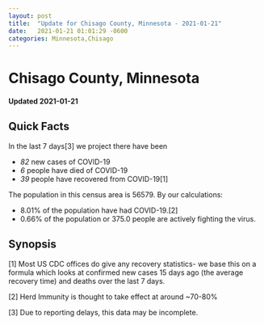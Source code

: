 ```yaml
---
layout: post
title:  "Update for Chisago County, Minnesota - 2021-01-21"
date:   2021-01-21 01:01:29 -0600
categories: Minnesota,Chisago
---
```


# Chisago County, Minnesota
#### Updated 2021-01-21

## Quick Facts

In the last 7 days[3] we project there have been
- *82* new cases of COVID-19
- *6* people have died of COVID-19
- *39* people have recovered from COVID-19[1]

The population in this census area is 56579. By our calculations:
- 8.01% of the population have had COVID-19.[2]
- 0.66% of the population or 375.0 people are actively fighting the virus.

## Synopsis




[1] Most US CDC offices do give any recovery statistics- we base this on a formula which looks at confirmed new cases
15 days ago (the average recovery time) and deaths over the last 7 days.

[2] Herd Immunity is thought to take effect at around ~70-80%

[3] Due to reporting delays, this data may be incomplete.
 
    